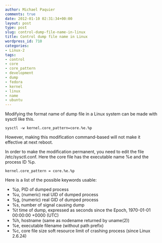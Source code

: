 ```yaml
---
author: Michael Paquier
comments: true
date: 2012-01-10 02:31:34+00:00
layout: post
type: post
slug: control-dump-file-name-in-linux
title: Control dump file name in Linux
wordpress_id: 710
categories:
- Linux-2
tags:
- control
- core
- core_pattern
- development
- dump
- fedora
- kernel
- linux
- name
- ubuntu
---
```


Modifying the format name of dump file in a Linux system can be made with sysctl like this.

    sysctl -w kernel.core_pattern=core.%e.%p

However, making this modification command-based will not make it effective at next reboot.

In order to make the modification permanent, you need to edit the file /etc/sysctl.conf. Here the core file has the executable name %e and the process ID %p.

    kernel.core_pattern = core.%e.%p

Here is a list of the possible keywords usable:

  * %p, PID of dumped process
  * %u, (numeric) real UID of dumped process
  * %g, (numeric) real GID of dumped process
  * %s, number of signal causing dump
  * %t time of dump, expressed as seconds since the Epoch, 1970-01-01 00:00:00 +0000 (UTC)
  * %h, hostname (same as nodename returned by uname(2))
  * %e, executable filename (without path prefix)
  * %c, core file size soft resource limit of crashing process (since Linux 2.6.24)
